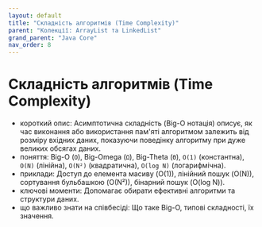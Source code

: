 ```yaml
---
layout: default
title: "Складність алгоритмів (Time Complexity)"
parent: "Колекції: ArrayList та LinkedList"
grand_parent: "Java Core"
nav_order: 8
---
```


# Складність алгоритмів (Time Complexity)

*   короткий опис: Асимптотична складність (Big-O нотація) описує, як час виконання або використання пам'яті алгоритмом залежить від розміру вхідних даних, показуючи поведінку алгоритму при дуже великих обсягах даних.
*   поняття: Big-O (`O`), Big-Omega (`Ω`), Big-Theta (`Θ`), `O(1)` (константна), `O(N)` (лінійна), `O(N²)` (квадратична), `O(log N)` (логарифмічна).
*   приклади: Доступ до елемента масиву (O(1)), лінійний пошук (O(N)), сортування бульбашкою (O(N²)), бінарний пошук (O(log N)).
*   ключові моменти: Допомагає обирати ефективні алгоритми та структури даних.
*   що важливо знати на співбесіді: Що таке Big-O, типові складності, їх значення.
